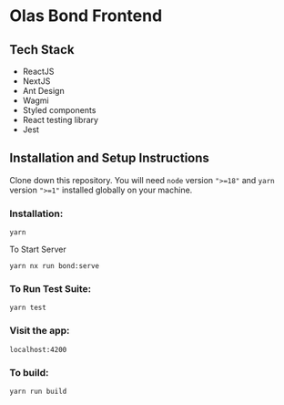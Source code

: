 # Olas Bond Frontend

## Tech Stack
- ReactJS
- NextJS
- Ant Design
- Wagmi
- Styled components
- React testing library
- Jest


## Installation and Setup Instructions

Clone down this repository. You will need `node` version `">=18"` and `yarn` version `">=1"` installed globally on your machine.

### Installation:

`yarn`

To Start Server

`yarn nx run bond:serve`

### To Run Test Suite:

`yarn test`

### Visit the app:

`localhost:4200`

### To build:

`yarn run build`
